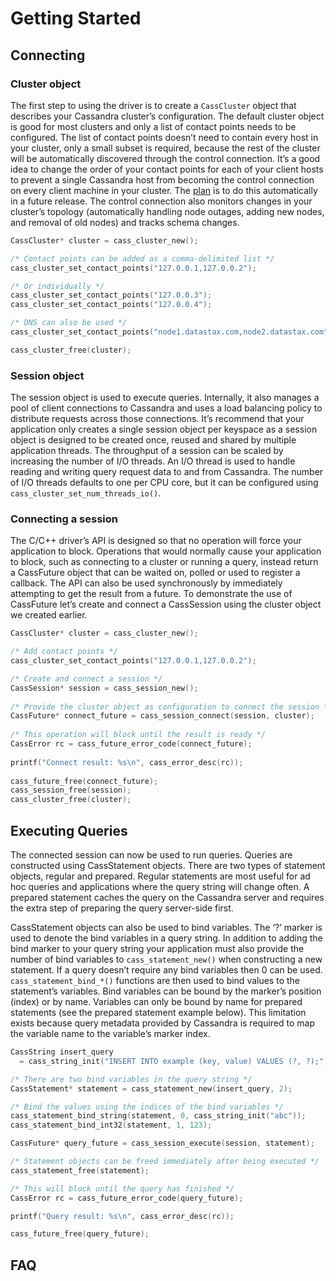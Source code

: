 # Getting Started

## Connecting

### Cluster object

The first step to using the driver is to create a `CassCluster` object that describes your Cassandra cluster’s configuration. The default cluster object is good for most clusters and only a list of contact points needs to be configured. The list of contact points doesn’t need to contain every host in your cluster, only a small subset is required, because the rest of the cluster will be automatically discovered through the control connection. It’s a good idea to change the order of your contact points for each of your client hosts to prevent a single Cassandra host from becoming the control connection on every client machine in your cluster. The [plan](https://datastax-oss.atlassian.net/browse/CPP-193) is to do this automatically in a future release. The control connection also monitors changes in your cluster’s topology (automatically handling node outages, adding new nodes, and removal of old nodes) and tracks schema changes.

```c
CassCluster* cluster = cass_cluster_new();

/* Contact points can be added as a comma-delimited list */
cass_cluster_set_contact_points("127.0.0.1,127.0.0.2");

/* Or individually */
cass_cluster_set_contact_points("127.0.0.3");
cass_cluster_set_contact_points("127.0.0.4");

/* DNS can also be used */
cass_cluster_set_contact_points("node1.datastax.com,node2.datastax.com");

cass_cluster_free(cluster);
```

### Session object

The session object is used to execute queries. Internally, it also manages a pool of client connections to Cassandra and uses a load balancing policy to distribute requests across those connections. It’s recommend that your application only creates a single session object per keyspace as a session object is designed to be created once, reused and shared by multiple application threads. The throughput of a session can be scaled by increasing the number of I/O threads. An I/O thread is used to handle reading and writing query request data to and from Cassandra. The number of I/O threads defaults to one per CPU core, but it can be configured using `cass_cluster_set_num_threads_io()`.

### Connecting a session

The C/C++ driver’s API is designed so that no operation will force your application to block. Operations that would normally cause your application to block, such as connecting to a cluster or running a query, instead return a CassFuture object that can be waited on, polled or used to register a callback. The API can also be used synchronously by immediately attempting to get the result from a future. To demonstrate the use of CassFuture let’s create and connect a CassSession using the cluster object we created earlier.

```c
CassCluster* cluster = cass_cluster_new();

/* Add contact points */
cass_cluster_set_contact_points("127.0.0.1,127.0.0.2");

/* Create and connect a session */
CassSession* session = cass_session_new();
 
/* Provide the cluster object as configuration to connect the session */
CassFuture* connect_future = cass_session_connect(session, cluster);
 
/* This operation will block until the result is ready */
CassError rc = cass_future_error_code(connect_future);
 
printf("Connect result: %s\n", cass_error_desc(rc));
 
cass_future_free(connect_future);
cass_session_free(session);
cass_cluster_free(cluster);
```

## Executing Queries

The connected session can now be used to run queries. Queries are constructed using CassStatement objects. There are two types of statement objects, regular and prepared. Regular statements are most useful for ad hoc queries and applications where the query string will change often. A prepared statement caches the query on the Cassandra server and requires the extra step of preparing the query server-side first.

CassStatement objects can also be used to bind variables. The ‘?’ marker is used to denote the bind variables in a query string. In addition to adding the bind marker to your query string your application must also provide the number of bind variables to `cass_statement_new()` when constructing a new statement. If a query doesn’t require any bind variables then 0 can be used. `cass_statement_bind_*()` functions are then used to bind values to the statement’s variables. Bind variables can be bound by the marker’s position (index) or by name. Variables can only be bound by name for prepared statements (see the prepared statement example below). This limitation exists because query metadata provided by Cassandra is required to map the variable name to the variable’s marker index.

```c
CassString insert_query
  = cass_string_init("INSERT INTO example (key, value) VALUES (?, ?);");

/* There are two bind variables in the query string */
CassStatement* statement = cass_statement_new(insert_query, 2);

/* Bind the values using the indices of the bind variables */
cass_statement_bind_string(statement, 0, cass_string_init("abc"));
cass_statement_bind_int32(statement, 1, 123);

CassFuture* query_future = cass_session_execute(session, statement);

/* Statement objects can be freed immediately after being executed */
cass_statement_free(statement);

/* This will block until the query has finished */
CassError rc = cass_future_error_code(query_future);

printf("Query result: %s\n", cass_error_desc(rc));

cass_future_free(query_future);
```

## FAQ
